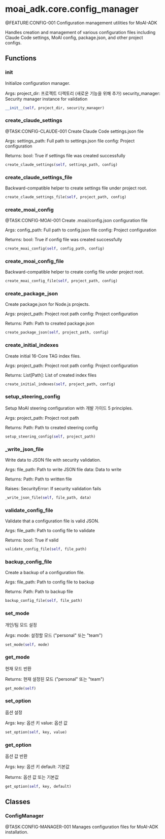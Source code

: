 # moai_adk.core.config_manager

@FEATURE:CONFIG-001 Configuration management utilities for MoAI-ADK

Handles creation and management of various configuration files including
Claude Code settings, MoAI config, package.json, and other project configs.

## Functions

### __init__

Initialize configuration manager.

Args:
    project_dir: 프로젝트 디렉토리 (새로운 기능을 위해 추가)
    security_manager: Security manager instance for validation

```python
__init__(self, project_dir, security_manager)
```

### create_claude_settings

@TASK:CONFIG-CLAUDE-001 Create Claude Code settings.json file

Args:
    settings_path: Full path to settings.json file
    config: Project configuration

Returns:
    bool: True if settings file was created successfully

```python
create_claude_settings(self, settings_path, config)
```

### create_claude_settings_file

Backward-compatible helper to create settings file under project root.

```python
create_claude_settings_file(self, project_path, config)
```

### create_moai_config

@TASK:CONFIG-MOAI-001 Create .moai/config.json configuration file

Args:
    config_path: Full path to config.json file
    config: Project configuration

Returns:
    bool: True if config file was created successfully

```python
create_moai_config(self, config_path, config)
```

### create_moai_config_file

Backward-compatible helper to create config file under project root.

```python
create_moai_config_file(self, project_path, config)
```

### create_package_json

Create package.json for Node.js projects.

Args:
    project_path: Project root path
    config: Project configuration

Returns:
    Path: Path to created package.json

```python
create_package_json(self, project_path, config)
```

### create_initial_indexes

Create initial 16-Core TAG index files.

Args:
    project_path: Project root path
    config: Project configuration

Returns:
    List[Path]: List of created index files

```python
create_initial_indexes(self, project_path, config)
```

### setup_steering_config

Setup MoAI steering configuration with 개발 가이드 5 principles.

Args:
    project_path: Project root path

Returns:
    Path: Path to created steering config

```python
setup_steering_config(self, project_path)
```

### _write_json_file

Write data to JSON file with security validation.

Args:
    file_path: Path to write JSON file
    data: Data to write

Returns:
    Path: Path to written file

Raises:
    SecurityError: If security validation fails

```python
_write_json_file(self, file_path, data)
```

### validate_config_file

Validate that a configuration file is valid JSON.

Args:
    file_path: Path to config file to validate

Returns:
    bool: True if valid

```python
validate_config_file(self, file_path)
```

### backup_config_file

Create a backup of a configuration file.

Args:
    file_path: Path to config file to backup

Returns:
    Path: Path to backup file

```python
backup_config_file(self, file_path)
```

### set_mode

개인/팀 모드 설정

Args:
    mode: 설정할 모드 ("personal" 또는 "team")

```python
set_mode(self, mode)
```

### get_mode

현재 모드 반환

Returns:
    현재 설정된 모드 ("personal" 또는 "team")

```python
get_mode(self)
```

### set_option

옵션 설정

Args:
    key: 옵션 키
    value: 옵션 값

```python
set_option(self, key, value)
```

### get_option

옵션 값 반환

Args:
    key: 옵션 키
    default: 기본값

Returns:
    옵션 값 또는 기본값

```python
get_option(self, key, default)
```

## Classes

### ConfigManager

@TASK:CONFIG-MANAGER-001 Manages configuration files for MoAI-ADK installation.

